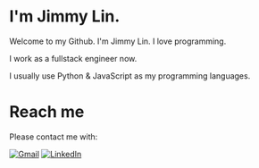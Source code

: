 # I'm Jimmy Lin.

Welcome to my Github. I'm Jimmy Lin. I love programming.

I work as a fullstack engineer now.

I usually use Python & JavaScript as my programming languages.

# Reach me

Please contact me with:

[![Gmail](https://img.shields.io/badge/Gmail-D14836?style=for-the-badge&logo=gmail&logoColor=white)](mailto:b00502013@gmail.com)
[![LinkedIn](https://img.shields.io/badge/linkedin-%230077B5.svg?style=for-the-badge&logo=linkedin&logoColor=white)](https://www.linkedin.com/in/thejimmylin)
